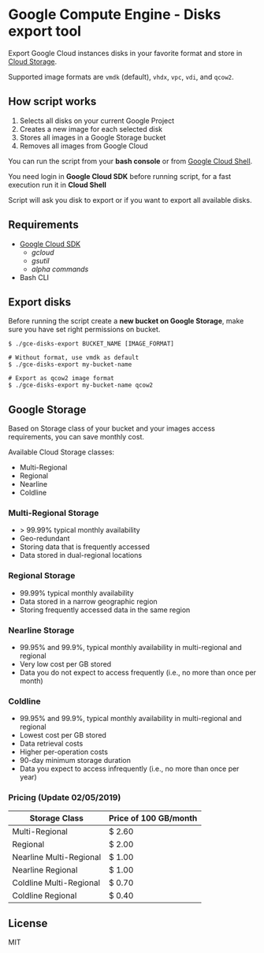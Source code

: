 # Google Compute Engine - Disks export tool
 
Export Google Cloud instances disks in your favorite format and store in [Cloud Storage](https://cloud.google.com/storage/).

Supported image formats are `vmdk` (default), `vhdx`, `vpc`, `vdi`, and `qcow2`.

## How script works 

1. Selects all disks on your current Google Project
2. Creates a new image for each selected disk
3. Stores all images in a Google Storage bucket 
4. Removes all images from Google Cloud

You can run the script from your **bash console** or from [Google Cloud Shell](https://cloud.google.com/shell/docs/quickstart).

You need login in **Google Cloud SDK** before running script, for a fast execution run it in **Cloud Shell**

Script will ask you disk to export or if you want to export all available disks.

## Requirements

- [Google Cloud SDK](https://cloud.google.com/sdk/)
  - _gcloud_
  - _gsutil_
  - _alpha commands_
- Bash CLI

## Export disks

Before running the script create a **new bucket on Google Storage**, make sure you have set right permissions on bucket.

```
$ ./gce-disks-export BUCKET_NAME [IMAGE_FORMAT]

# Without format, use vmdk as default
$ ./gce-disks-export my-bucket-name

# Export as qcow2 image format
$ ./gce-disks-export my-bucket-name qcow2
``` 

## Google Storage

Based on Storage class of your bucket and your images access requirements, you can save monthly cost. 

Available Cloud Storage classes:

- Multi-Regional
- Regional
- Nearline
- Coldline

### Multi-Regional Storage
- \> 99.99% typical monthly availability
- Geo-redundant
- Storing data that is frequently accessed
- Data stored in dual-regional locations


### Regional Storage
- 99.99% typical monthly availability
- Data stored in a narrow geographic region
- Storing frequently accessed data in the same region

### Nearline Storage
- 99.95% and 99.9%, typical monthly availability in multi-regional and regional
- Very low cost per GB stored
- Data you do not expect to access frequently (i.e., no more than once per month)

### Coldline
- 99.95% and 99.9%, typical monthly availability in multi-regional and regional
- Lowest cost per GB stored
- Data retrieval costs
- Higher per-operation costs
- 90-day minimum storage duration
- Data you expect to access infrequently (i.e., no more than once per year)

### Pricing (Update 02/05/2019)
| Storage Class                | Price of 100 GB/month          |
| ------                       | ------            |
| Multi-Regional               | $ 2.60            |
| Regional                     | $ 2.00            |
| Nearline Multi-Regional      | $ 1.00            |
| Nearline Regional            | $ 1.00            |
| Coldline Multi-Regional      | $ 0.70            |
| Coldline Regional            | $ 0.40            |

## License

MIT

 